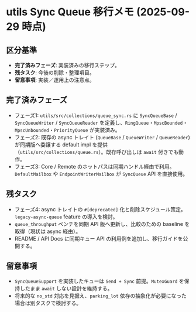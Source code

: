# utils Sync Queue 移行メモ (2025-09-29 時点)

## 区分基準
- **完了済みフェーズ**: 実装済みの移行ステップ。
- **残タスク**: 今後の削除・整理項目。
- **留意事項**: 実装／運用上の注意点。

## 完了済みフェーズ
- フェーズ1: `utils/src/collections/queue_sync.rs` に `SyncQueueBase` / `SyncQueueWriter` / `SyncQueueReader` を定義し、`RingQueue`・`MpscBounded`・`MpscUnbounded`・`PriorityQueue` が実装済み。
- フェーズ2: 既存の async トレイト (`QueueBase` / `QueueWriter` / `QueueReader`) が同期版へ委譲する default impl を提供（`utils/src/collections/queue.rs`）。既存呼び出しは `await` 付きでも動作。
- フェーズ3: Core / Remote のホットパスは同期ハンドル経由で利用。`DefaultMailbox` や `EndpointWriterMailbox` が `SyncQueue` API を直接使用。

## 残タスク
- フェーズ4: async トレイトの `#[deprecated]` 化と削除スケジュール策定。`legacy-async-queue` feature の導入を検討。
- `queue_throughput` ベンチを同期 API 版へ更新し、比較のための baseline を取得（現状は async 経由）。
- README / API Docs に同期キュー API の利用例を追加し、移行ガイドを公開する。

## 留意事項
- `SyncQueueSupport` を実装したキューは `Send + Sync` 前提。`MutexGuard` を保持したまま `await` しない設計を維持する。
- 将来的な `no_std` 対応を見据え、`parking_lot` 依存の抽象化が必要になった場合は別タスクで検討する。

